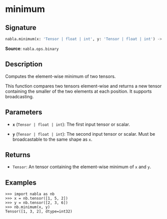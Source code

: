 # minimum

## Signature

```python
nabla.minimum(x: 'Tensor | float | int', y: 'Tensor | float | int') -> 'Tensor'
```

**Source**: `nabla.ops.binary`

## Description

Computes the element-wise minimum of two tensors.

This function compares two tensors element-wise and returns a new tensor
containing the smaller of the two elements at each position. It supports
broadcasting.

## Parameters

- **`x`** (`Tensor | float | int`): The first input tensor or scalar.

- **`y`** (`Tensor | float | int`): The second input tensor or scalar. Must be broadcastable to the same shape as `x`.

## Returns

- `Tensor`: An tensor containing the element-wise minimum of `x` and `y`.

## Examples

```pycon
>>> import nabla as nb
>>> x = nb.tensor([1, 5, 2])
>>> y = nb.tensor([2, 3, 6])
>>> nb.minimum(x, y)
Tensor([1, 3, 2], dtype=int32)
```
